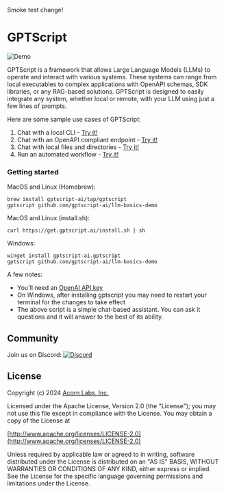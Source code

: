 Smoke test change!

# GPTScript

![Demo](docs/static/img/demo.gif)

GPTScript is a framework that allows Large Language Models (LLMs) to operate and interact with various systems. These systems can range from local executables to complex applications with OpenAPI schemas, SDK libraries, or any RAG-based solutions. GPTScript is designed to easily integrate any system, whether local or remote, with your LLM using just a few lines of prompts.

Here are some sample use cases of GPTScript:
1. Chat with a local CLI - [Try it!](https://docs.gptscript.ai/examples/cli)
2. Chat with an OpenAPI compliant endpoint - [Try it!](https://docs.gptscript.ai/examples/api)
3. Chat with local files and directories - [Try it!](https://docs.gptscript.ai/examples/local-files)
4. Run an automated workflow - [Try it!](https://docs.gptscript.ai/examples/workflow)


### Getting started
MacOS and Linux (Homebrew):
```
brew install gptscript-ai/tap/gptscript 
gptscript github.com/gptscript-ai/llm-basics-demo
```

MacOS and Linux (install.sh):
```
curl https://get.gptscript.ai/install.sh | sh
```

Windows:
```
winget install gptscript-ai.gptscript
gptscript github.com/gptscript-ai/llm-basics-demo
```

A few notes:
- You'll need an [OpenAI API key](https://help.openai.com/en/articles/4936850-where-do-i-find-my-openai-api-key)
- On Windows, after installing gptscript you may need to restart your terminal for the changes to take effect
- The above script is a simple chat-based assistant. You can ask it questions and it will answer to the best of its ability.

## Community

Join us on Discord: [![Discord](https://img.shields.io/discord/1204558420984864829?label=Discord)](https://discord.gg/9sSf4UyAMC)

## License

Copyright (c) 2024 [Acorn Labs, Inc.](http://acorn.io)

Licensed under the Apache License, Version 2.0 (the "License");
you may not use this file except in compliance with the License.
You may obtain a copy of the License at

[http://www.apache.org/licenses/LICENSE-2.0](http://www.apache.org/licenses/LICENSE-2.0)

Unless required by applicable law or agreed to in writing, software
distributed under the License is distributed on an "AS IS" BASIS,
WITHOUT WARRANTIES OR CONDITIONS OF ANY KIND, either express or implied.
See the License for the specific language governing permissions and
limitations under the License.
